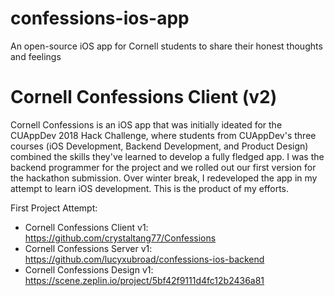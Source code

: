 # confessions-ios-app
An open-source iOS app for Cornell students to share their honest thoughts and feelings

# Cornell Confessions Client (v2)

Cornell Confessions is an iOS app that was initially ideated for the CUAppDev 2018 Hack Challenge, where students
from CUAppDev's three courses (iOS Development, Backend Development, and Product Design) combined the skills they've
learned to develop a fully fledged app. I was the backend programmer for the project and we rolled out our first version
for the hackathon submission. Over winter break, I redeveloped the app in my attempt to learn iOS development. This is 
the product of my efforts. 

First Project Attempt:
 * Cornell Confessions Client v1: https://github.com/crystaltang77/Confessions
 * Cornell Confessions Server v1: https://github.com/lucyxubroad/confessions-ios-backend
 * Cornell Confessions Design v1: https://scene.zeplin.io/project/5bf42f9111d4fc12b2436a81
 
 


